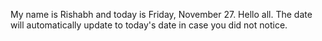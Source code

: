 My name is Rishabh and today is Friday, November 27. Hello all. The date will automatically update to today's date in case you did not notice.
